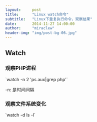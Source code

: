 ```yaml
---
layout:     post
title:      "Linux watch命令"
subtitle:   "Linux下重复执行命令，观察结果"
date:       2014-11-27 14:00:00
author:     "miraclew"
header-img: "img/post-bg-06.jpg"
---
```


<h2>Watch</h2>


<h3>观察PHP进程</h3>
`watch -n 2 'ps aux|grep php'`

<p>-n: 是时间间隔</p>

<h3>观察文件系统变化</h3>
 `watch -d ls -l`
